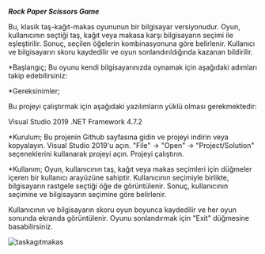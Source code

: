 ***Rock Paper Scissors Game***


Bu, klasik taş-kağıt-makas oyununun bir bilgisayar versiyonudur. Oyun, kullanıcının seçtiği taş, kağıt veya makasa karşı bilgisayarın seçimi ile eşleştirilir. Sonuç, seçilen öğelerin kombinasyonuna göre belirlenir. Kullanıcı ve bilgisayarın skoru kaydedilir ve oyun sonlandırıldığında kazanan bildirilir.

*Başlangıç;
Bu oyunu kendi bilgisayarınızda oynamak için aşağıdaki adımları takip edebilirsiniz:

*Gereksinimler;

Bu projeyi çalıştırmak için aşağıdaki yazılımların yüklü olması gerekmektedir:

Visual Studio 2019
.NET Framework 4.7.2

*Kurulum;
Bu projenin Github sayfasına gidin ve projeyi indirin veya kopyalayın.
Visual Studio 2019'u açın.
"File" -> "Open" -> "Project/Solution" seçeneklerini kullanarak projeyi açın.
Projeyi çalıştırın.

*Kullanım;
Oyun, kullanıcının taş, kağıt veya makas seçimleri için düğmeler içeren bir kullanıcı arayüzüne sahiptir. Kullanıcının seçimiyle birlikte, bilgisayarın rastgele seçtiği öğe de görüntülenir. Sonuç, kullanıcının seçimine ve bilgisayarın seçimine göre belirlenir.

Kullanıcının ve bilgisayarın skoru oyun boyunca kaydedilir ve her oyun sonunda ekranda görüntülenir. Oyunu sonlandırmak için "Exit" düğmesine basabilirsiniz.


![taskagıtmakas](https://user-images.githubusercontent.com/102469765/236487146-75482561-c839-4556-9f34-a6110a7ac018.png)
